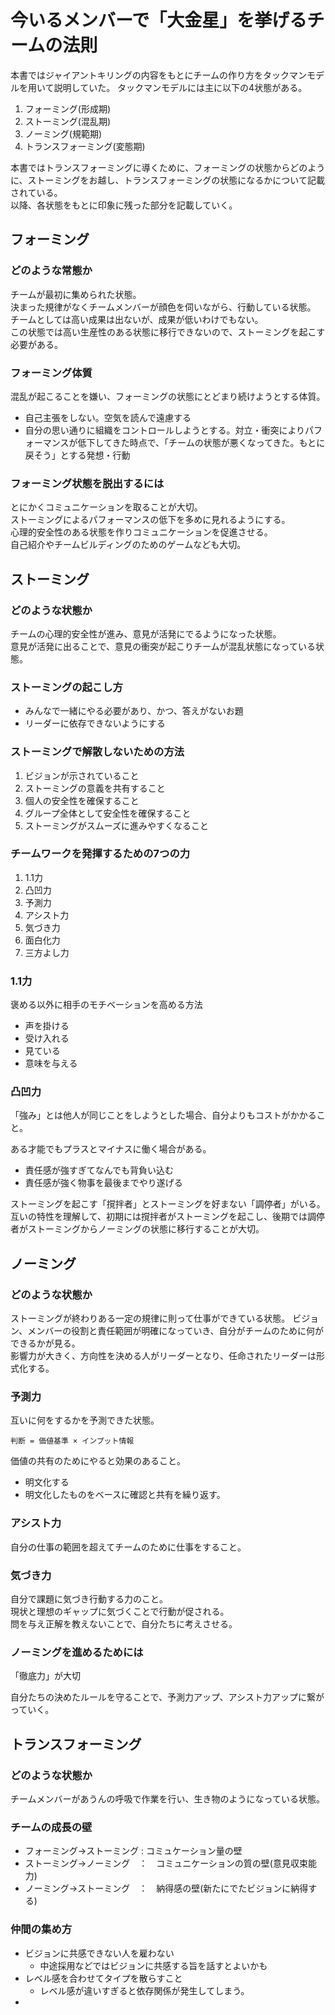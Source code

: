 # 今いるメンバーで「大金星」を挙げるチームの法則

本書ではジャイアントキリングの内容をもとにチームの作り方をタックマンモデルを用いて説明していた。
タックマンモデルには主に以下の4状態がある。

1. フォーミング(形成期)
2. ストーミング(混乱期)
3. ノーミング(規範期)
4. トランスフォーミング(変態期)


本書ではトランスフォーミングに導くために、フォーミングの状態からどのように、ストーミングをお越し、トランスフォーミングの状態になるかについて記載されている。  
以降、各状態をもとに印象に残った部分を記載していく。

## フォーミング

### どのような常態か
チームが最初に集められた状態。  
決まった規律がなくチームメンバーが顔色を伺いながら、行動している状態。  
チームとしては高い成果は出ないが、成果が低いわけでもない。  
この状態では高い生産性のある状態に移行できないので、ストーミングを起こす必要がある。 

### フォーミング体質

混乱が起こることを嫌い、フォーミングの状態にとどまり続けようとする体質。

* 自己主張をしない。空気を読んで遠慮する
* 自分の思い通りに組織をコントロールしようとする。対立・衝突によりパフォーマンスが低下してきた時点で、「チームの状態が悪くなってきた。もとに戻そう」とする発想・行動

### フォーミング状態を脱出するには

とにかくコミュニケーションを取ることが大切。  
ストーミングによるパフォーマンスの低下を多めに見れるようにする。  
心理的安全性のある状態を作りコミュニケーションを促進させる。  
自己紹介やチームビルディングのためのゲームなども大切。


## ストーミング

### どのような状態か

チームの心理的安全性が進み、意見が活発にでるようになった状態。  
意見が活発に出ることで、意見の衝突が起こりチームが混乱状態になっている状態。

### ストーミングの起こし方

* みんなで一緒にやる必要があり、かつ、答えがないお題
* リーダーに依存できないようにする

### ストーミングで解散しないための方法

1. ビジョンが示されていること
2. ストーミングの意義を共有すること
3. 個人の安全性を確保すること
4. グループ全体として安全性を確保すること
5. ストーミングがスムーズに進みやすくなること

### チームワークを発揮するための7つの力

1. 1.1力
2. 凸凹力
3. 予測力
4. アシスト力
5. 気づき力
6. 面白化力
7. 三方よし力

### 1.1力

褒める以外に相手のモチベーションを高める方法

* 声を掛ける
* 受け入れる
* 見ている
* 意味を与える

### 凸凹力
「強み」とは他人が同じことをしようとした場合、自分よりもコストがかかること。

ある才能でもプラスとマイナスに働く場合がある。

* 責任感が強すぎてなんでも背負い込む
* 責任感が強く物事を最後までやり遂げる

ストーミングを起こす「撹拌者」とストーミングを好まない「調停者」がいる。  
互いの特性を理解して、初期には撹拌者がストーミングを起こし、後期では調停者がストーミングからノーミングの状態に移行することが大切。

## ノーミング

### どのような状態か

ストーミングが終わりある一定の規律に則って仕事ができている状態。
ビジョン、メンバーの役割と責任範囲が明確になっていき、自分がチームのために何ができるかが見る。  
影響力が大きく、方向性を決める人がリーダーとなり、任命されたリーダーは形式化する。  

### 予測力

互いに何をするかを予測できた状態。

```
判断 = 価値基準 × インプット情報
```

価値の共有のためにやると効果のあること。

* 明文化する
* 明文化したものをベースに確認と共有を繰り返す。

### アシスト力

自分の仕事の範囲を超えてチームのために仕事をすること。

### 気づき力

自分で課題に気づき行動する力のこと。  
現状と理想のギャップに気づくことで行動が促される。  
問を与え正解を教えないことで、自分たちに考えさせる。  

### ノーミングを進めるためには

「徹底力」が大切

自分たちの決めたルールを守ることで、予測力アップ、アシスト力アップに繋がっていく。


## トランスフォーミング

### どのような状態か

チームメンバーがあうんの呼吸で作業を行い、生き物のようになっている状態。

### チームの成長の壁

* フォーミング→ストーミング : コミュケーション量の壁
* ストーミング→ノーミング　：　コミュニケーションの質の壁(意見収束能力)
* ノーミング→ストーミング　：　納得感の壁(新たにでたビジョンに納得する)

### 仲間の集め方

* ビジョンに共感できない人を雇わない
  * 中途採用などではビジョンに共感する旨を話すとよいかも
* レベル感を合わせてタイプを散らすこと
  * レベル感が違いすぎると依存関係が発生してしまう。
* 
